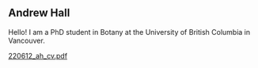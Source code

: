 
## Andrew Hall

Hello! I am a PhD student in Botany at the University of British Columbia in Vancouver.


[220612_ah_cv.pdf](https://github.com/aghall21/aghall21.github.io/files/8886283/220612_ah_cv.pdf)
